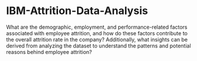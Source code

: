 # IBM-Attrition-Data-Analysis
 What are the demographic, employment, and performance-related factors associated with employee attrition, and how do these factors contribute to the overall attrition rate in the company? Additionally, what insights can be derived from analyzing the dataset to understand the patterns and potential reasons behind employee attrition?
